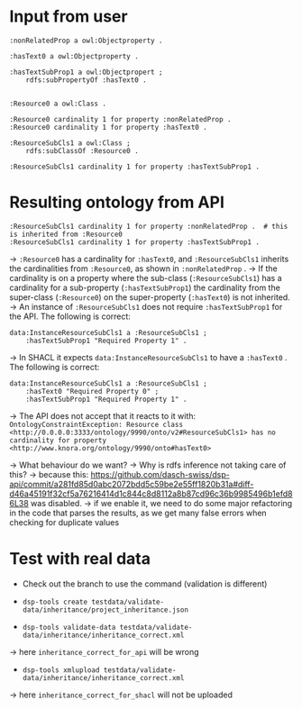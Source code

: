 # Input from user

```
:nonRelatedProp a owl:Objectproperty .

:hasText0 a owl:Objectproperty .

:hasTextSubProp1 a owl:Objectpropert ;
	rdfs:subPropertyOf :hasText0 .


:Resource0 a owl:Class .

:Resource0 cardinality 1 for property :nonRelatedProp .
:Resource0 cardinality 1 for property :hasText0 .

:ResourceSubCls1 a owl:Class ;
	rdfs:subClassOf :Resource0 .

:ResourceSubCls1 cardinality 1 for property :hasTextSubProp1 .
```


# Resulting ontology from API

```
:ResourceSubCls1 cardinality 1 for property :nonRelatedProp .  # this is inherited from :Resource0
:ResourceSubCls1 cardinality 1 for property :hasTextSubProp1 .
```

-> `:Resource0` has a cardinality for `:hasText0`, and `:ResourceSubCls1` inherits the cardinalities from `:Resource0`, as shown in `:nonRelatedProp` .
-> If the cardinality is on a property where the sub-class (`:ResourceSubCls1`) has a cardinality for a sub-property (`:hasTextSubProp1`) the cardinality from the super-class (`:Resource0`) on the super-property (`:hasText0`) is not inherited.
-> An instance of `:ResourceSubCls1` does not require `:hasTextSubProp1` for the API. The following is correct:

```
data:InstanceResourceSubCls1 a :ResourceSubCls1 ;
	:hasTextSubProp1 "Required Property 1" .
```

-> In SHACL it expects `data:InstanceResourceSubCls1` to have a `:hasText0` . The following is correct:

```
data:InstanceResourceSubCls1 a :ResourceSubCls1 ;
	:hasText0 "Required Property 0" ;
	:hasTextSubProp1 "Required Property 1" .
```

-> The API does not accept that it reacts to it with:
`OntologyConstraintException: Resource class <http://0.0.0.0:3333/ontology/9990/onto/v2#ResourceSubCls1> has no cardinality for property <http://www.knora.org/ontology/9990/onto#hasText0>`

-> What behaviour do we want?
-> Why is rdfs inference not taking care of this?
        -> because this: https://github.com/dasch-swiss/dsp-api/commit/a281fd85d0abc2072bdd5c59be2e55ff1820b31a#diff-d46a45191f32cf5a76216414d1c844c8d8112a8b87cd96c36b9985496b1efd86L38
            was disabled.
        -> if we enable it, we need to do some major refactoring in the code that parses the results,
as we get many false errors when checking for duplicate values

# Test with real data

- Check out the branch to use the command (validation is different)

- `dsp-tools create testdata/validate-data/inheritance/project_inheritance.json`

- `dsp-tools validate-data testdata/validate-data/inheritance/inheritance_correct.xml`

-> here `inheritance_correct_for_api` will be wrong


- `dsp-tools xmlupload testdata/validate-data/inheritance/inheritance_correct.xml`

-> here `inheritance_correct_for_shacl` will not be uploaded